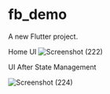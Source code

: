 # fb_demo

A new Flutter project.

Home UI
![Screenshot (222)](https://github.com/ashwinsapkale65/fb_ui/assets/107023935/0dd97574-afff-438b-b095-8e8dc1b20854)

UI After State Management 


![Screenshot (224)](https://github.com/ashwinsapkale65/fb_ui/assets/107023935/528db8ab-5834-467b-87b1-50ac8064f855)

